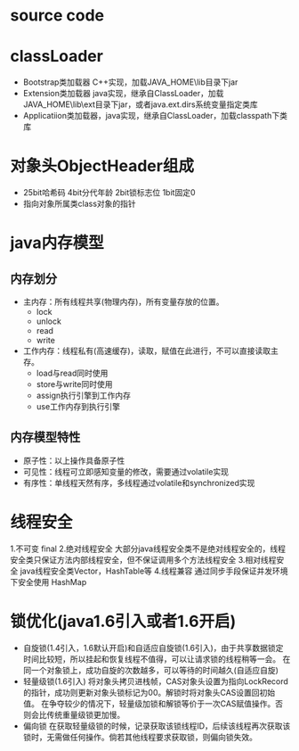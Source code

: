 # source code

# classLoader
* Bootstrap类加载器 C++实现，加载JAVA_HOME\lib目录下jar
* Extension类加载器 java实现，继承自ClassLoader，加载JAVA_HOME\lib\ext目录下jar，或者java.ext.dirs系统变量指定类库
* Applicatiion类加载器，java实现，继承自ClassLoader，加载classpath下类库


# 对象头ObjectHeader组成
* 25bit哈希码 4bit分代年龄 2bit锁标志位 1bit固定0
* 指向对象所属类class对象的指针

# java内存模型
## 内存划分
* 主内存：所有线程共享(物理内存)，所有变量存放的位置。
    * lock
    * unlock
    * read
    * write
* 工作内存：线程私有(高速缓存)，读取，赋值在此进行，不可以直接读取主存。
    * load与read同时使用
    * store与write同时使用
    * assign执行引擎到工作内存
    * use工作内存到执行引擎

## 内存模型特性
* 原子性：以上操作具备原子性
* 可见性：线程可立即感知变量的修改，需要通过volatile实现
* 有序性：单线程天然有序，多线程通过volatile和synchronized实现

# 线程安全
1.不可变 final
2.绝对线程安全 大部分java线程安全类不是绝对线程安全的，线程安全类只保证方法内部线程安全，但不保证调用多个方法线程安全
3.相对线程安全 java线程安全类Vector，HashTable等
4.线程兼容 通过同步手段保证并发环境下安全使用 HashMap

# 锁优化(java1.6引入或者1.6开启)
* 自旋锁(1.4引入，1.6默认开启)和自适应自旋锁(1.6引入)，由于共享数据锁定时间比较短，所以挂起和恢复线程不值得，可以让请求锁的线程稍等一会。
在同一个对象锁上，成功自旋的次数越多，可以等待的时间越久(自适应自旋)
* 轻量级锁(1.6引入) 将对象头拷贝进栈帧，CAS对象头设置为指向LockRecord的指针，成功则更新对象头锁标记为00。解锁时将对象头CAS设置回初始值。
在争夺较少的情况下，轻量级加锁和解锁等价于一次CAS赋值操作。否则会比传统重量级锁更加慢。
* 偏向锁 在获取轻量级锁的时候，记录获取该锁线程ID，后续该线程再次获取该锁时，无需做任何操作。倘若其他线程要求获取锁，则偏向锁失效。

